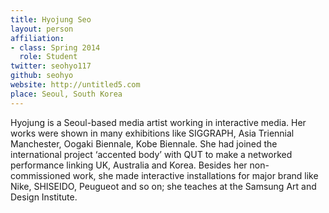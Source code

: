 ```yaml
---
title: Hyojung Seo
layout: person
affiliation:
- class: Spring 2014
  role: Student
twitter: seohyo117
github: seohyo
website: http://untitled5.com
place: Seoul, South Korea
---
```

Hyojung is a Seoul-based media artist working in interactive media. Her works were shown in many exhibitions like SIGGRAPH, Asia Triennial Manchester, Oogaki Biennale, Kobe Biennale. She had joined the international project ‘accented body’ with QUT to make a networked performance linking UK, Australia and Korea. Besides her non-commissioned work, she made interactive installations for major brand like Nike, SHISEIDO, Peugueot and so on; she teaches at the Samsung Art and Design Institute.
